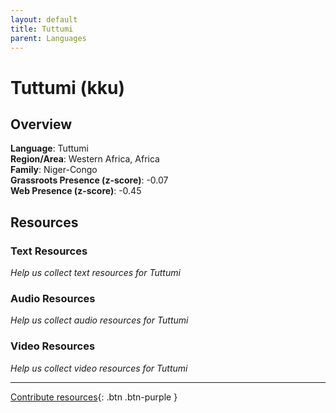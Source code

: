 ```yaml
---
layout: default
title: Tuttumi
parent: Languages
---
```


# Tuttumi (kku)

## Overview

**Language**: Tuttumi  
**Region/Area**: Western Africa, Africa  
**Family**: Niger-Congo  
**Grassroots Presence (z-score)**: -0.07  
**Web Presence (z-score)**: -0.45  

## Resources

### Text Resources
*Help us collect text resources for Tuttumi*

### Audio Resources
*Help us collect audio resources for Tuttumi*

### Video Resources
*Help us collect video resources for Tuttumi*

---

[Contribute resources](https://forms.office.com/e/1SfLJx3u1r){: .btn .btn-purple }
